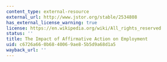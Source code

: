 ```yaml
---
content_type: external-resource
external_url: http://www.jstor.org/stable/2534808
has_external_license_warning: true
license: https://en.wikipedia.org/wiki/All_rights_reserved
status: ''
title: The Impact of Affirmative Action on Employment
uid: c6726a66-0b68-4006-9ae8-5b5d9a68d1a5
wayback_url: ''
---
```

